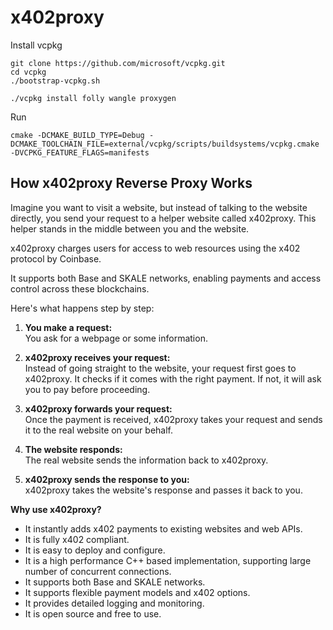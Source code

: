 # x402proxy

Install vcpkg

```
git clone https://github.com/microsoft/vcpkg.git
cd vcpkg
./bootstrap-vcpkg.sh
``` 

```
./vcpkg install folly wangle proxygen
```


Run

```
cmake -DCMAKE_BUILD_TYPE=Debug -DCMAKE_TOOLCHAIN_FILE=external/vcpkg/scripts/buildsystems/vcpkg.cmake -DVCPKG_FEATURE_FLAGS=manifests 
```

## How x402proxy Reverse Proxy Works
Imagine you want to visit a website, but instead of talking to the website directly, you send your request to a helper website called x402proxy. 
This helper stands in the middle between you and the website.

x402proxy charges users for access to web resources using the x402 protocol by Coinbase.

It supports both Base and SKALE networks, enabling payments and access control across these blockchains.


Here's what happens step by step:

1. **You make a request:**  
   You ask for a webpage or some information.

2. **x402proxy receives your request:**  
   Instead of going straight to the website, your request first goes to x402proxy. 
   It checks if it comes with the right payment. If not, it will ask you to pay before proceeding.

3. **x402proxy forwards your request:**  
   Once the payment is received, x402proxy takes your request and sends it to the real website on your behalf.

4. **The website responds:**  
   The real website sends the information back to x402proxy.

5. **x402proxy sends the response to you:**  
   x402proxy takes the website's response and passes it back to you.

**Why use x402proxy?**

- It instantly adds x402 payments to existing websites and web APIs.
- It is fully x402 compliant.
- It is easy to deploy and configure.
- It is a high performance C++ based implementation, supporting large number of concurrent connections.
- It supports both Base and SKALE networks.
- It supports flexible payment models and x402 options.
- It provides detailed logging and monitoring.
- It is open source and free to use.



